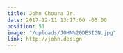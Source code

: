 ```yaml
---
title: John Choura Jr.
date: 2017-12-11 13:17:00 -05:00
position: 51
image: "/uploads/JOHN%20DESIGN.jpg"
link: http://john.design
---
```


